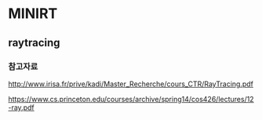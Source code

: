 # MINIRT

raytracing
------------------------------------

### 참고자료

http://www.irisa.fr/prive/kadi/Master_Recherche/cours_CTR/RayTracing.pdf

https://www.cs.princeton.edu/courses/archive/spring14/cos426/lectures/12-ray.pdf
